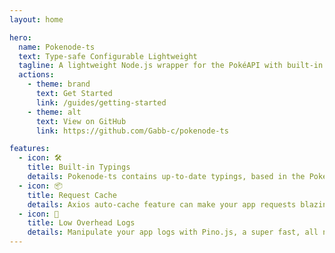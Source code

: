 ```yaml
---
layout: home

hero:
  name: Pokenode-ts
  text: Type-safe Configurable Lightweight
  tagline: A lightweight Node.js wrapper for the PokéAPI with built-in types.
  actions:
    - theme: brand
      text: Get Started
      link: /guides/getting-started
    - theme: alt
      text: View on GitHub
      link: https://github.com/Gabb-c/pokenode-ts

features:
  - icon: 🛠️
    title: Built-in Typings
    details: Pokenode-ts contains up-to-date typings, based in the PokéAPI Documentation.
  - icon: 📦
    title: Request Cache
    details: Axios auto-cache feature can make your app requests blazing fast! You can store request results to prevent unneeded network requests.
  - icon: 🌲
    title: Low Overhead Logs
    details: Manipulate your app logs with Pino.js, a super fast, all natural json logger.
---
```

